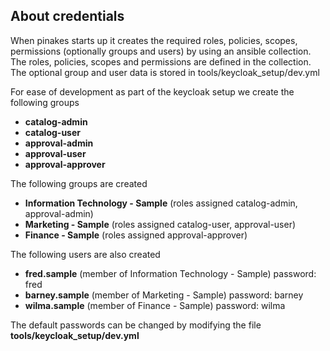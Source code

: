 ## About credentials

When pinakes starts up it creates the required roles, policies, scopes, permissions (optionally groups and users) by using an ansible collection. The roles, policies, scopes and permissions are defined in the collection. The optional group and user data is stored in tools/keycloak_setup/dev.yml

For ease of development as part of the keycloak setup we create the following groups

 - **catalog-admin**
 - **catalog-user**
 - **approval-admin**
 - **approval-user**
 - **approval-approver**

The following groups are created

 - **Information Technology - Sample** (roles assigned catalog-admin, approval-admin)
 - **Marketing - Sample** (roles assigned catalog-user, approval-user)
 - **Finance - Sample** (roles assigned approval-approver)

The following users are also created

 - **fred.sample** (member of Information Technology - Sample) password: fred
 - **barney.sample** (member of Marketing - Sample) password: barney
 - **wilma.sample** (member of Finance - Sample) password: wilma

The default passwords can be changed by modifying the file **tools/keycloak_setup/dev.yml**
